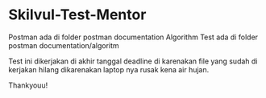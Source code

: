 # Skilvul-Test-Mentor

Postman ada di folder postman documentation
Algorithm Test ada di folder postman documentation/algoritm

Test ini dikerjakan di akhir tanggal deadline di karenakan file yang sudah di kerjakan hilang dikarenakan laptop nya rusak kena air hujan.

Thankyouu!
